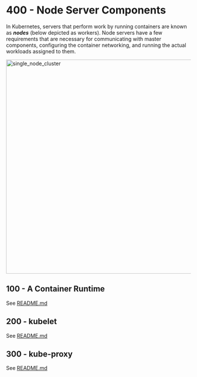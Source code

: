# 400 - Node Server Components

In Kubernetes, servers that perform work by running containers are known as ***nodes*** (below depicted as workers). Node servers have a few requirements that are necessary for communicating with master components, configuring the container networking, and running the actual workloads assigned to them.

<img width="584" alt="single_node_cluster" src="https://user-images.githubusercontent.com/12828104/137340478-5865fd6c-abca-4e91-a20b-ce7f9c5291b7.png">

## 100 - A Container Runtime

See [README.md](./100/README.md)

## 200 - kubelet

See [README.md](./200/README.md)

## 300 - kube-proxy

See [README.md](./300/README.md)
